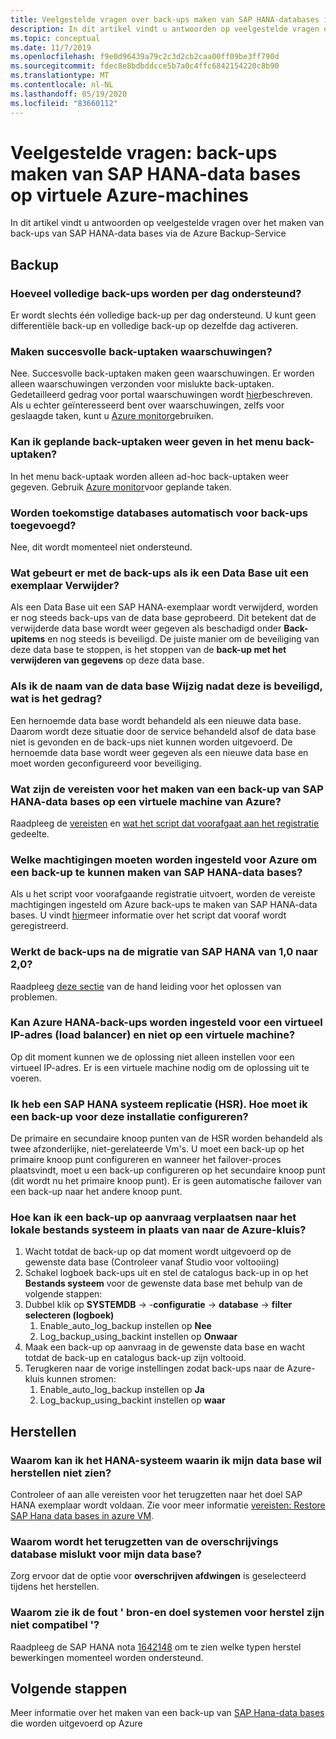 ```yaml
---
title: Veelgestelde vragen over back-ups maken van SAP HANA-databases in virtuele Azure-machines
description: In dit artikel vindt u antwoorden op veelgestelde vragen over het maken van back-ups van SAP HANA-data bases met behulp van de Azure Backup-service.
ms.topic: conceptual
ms.date: 11/7/2019
ms.openlocfilehash: f9e0d96439a79c2c3d2cb2caa00ff09be3ff790d
ms.sourcegitcommit: fdec8e8bdbddcce5b7a0c4ffc6842154220c8b90
ms.translationtype: MT
ms.contentlocale: nl-NL
ms.lasthandoff: 05/19/2020
ms.locfileid: "83660112"
---
```

# <a name="frequently-asked-questions--back-up-sap-hana-databases-on-azure-vms"></a>Veelgestelde vragen: back-ups maken van SAP HANA-data bases op virtuele Azure-machines

In dit artikel vindt u antwoorden op veelgestelde vragen over het maken van back-ups van SAP HANA-data bases via de Azure Backup-Service

## <a name="backup"></a>Backup

### <a name="how-many-full-backups-are-supported-per-day"></a>Hoeveel volledige back-ups worden per dag ondersteund?

Er wordt slechts één volledige back-up per dag ondersteund. U kunt geen differentiële back-up en volledige back-up op dezelfde dag activeren.

### <a name="do-successful-backup-jobs-create-alerts"></a>Maken succesvolle back-uptaken waarschuwingen?

Nee. Succesvolle back-uptaken maken geen waarschuwingen. Er worden alleen waarschuwingen verzonden voor mislukte back-uptaken. Gedetailleerd gedrag voor portal waarschuwingen wordt [hier](https://docs.microsoft.com/azure/backup/backup-azure-monitoring-built-in-monitor)beschreven. Als u echter geïnteresseerd bent over waarschuwingen, zelfs voor geslaagde taken, kunt u [Azure monitor](https://docs.microsoft.com/azure/backup/backup-azure-monitoring-use-azuremonitor)gebruiken.

### <a name="can-i-see-scheduled-backup-jobs-in-the-backup-jobs-menu"></a>Kan ik geplande back-uptaken weer geven in het menu back-uptaken?

In het menu back-uptaak worden alleen ad-hoc back-uptaken weer gegeven. Gebruik [Azure monitor](https://docs.microsoft.com/azure/backup/backup-azure-monitoring-use-azuremonitor)voor geplande taken.

### <a name="are-future-databases-automatically-added-for-backup"></a>Worden toekomstige databases automatisch voor back-ups toegevoegd?

Nee, dit wordt momenteel niet ondersteund.

### <a name="if-i-delete-a-database-from-an-instance-what-will-happen-to-the-backups"></a>Wat gebeurt er met de back-ups als ik een Data Base uit een exemplaar Verwijder?

Als een Data Base uit een SAP HANA-exemplaar wordt verwijderd, worden er nog steeds back-ups van de data base geprobeerd. Dit betekent dat de verwijderde data base wordt weer gegeven als beschadigd onder **Back-upitems** en nog steeds is beveiligd.
De juiste manier om de beveiliging van deze data base te stoppen, is het stoppen van de **back-up met het verwijderen van gegevens** op deze data base.

### <a name="if-i-change-the-name-of-the-database-after-it-has-been-protected-what-will-the-behavior-be"></a>Als ik de naam van de data base Wijzig nadat deze is beveiligd, wat is het gedrag?

Een hernoemde data base wordt behandeld als een nieuwe data base. Daarom wordt deze situatie door de service behandeld alsof de data base niet is gevonden en de back-ups niet kunnen worden uitgevoerd. De hernoemde data base wordt weer gegeven als een nieuwe data base en moet worden geconfigureerd voor beveiliging.

### <a name="what-are-the-prerequisites-to-back-up-sap-hana-databases-on-an-azure-vm"></a>Wat zijn de vereisten voor het maken van een back-up van SAP HANA-data bases op een virtuele machine van Azure?

Raadpleeg de [vereisten](tutorial-backup-sap-hana-db.md#prerequisites) en [wat het script dat voorafgaat aan het registratie](tutorial-backup-sap-hana-db.md#what-the-pre-registration-script-does) gedeelte.

### <a name="what-permissions-should-be-set-for-azure-to-be-able-to-back-up-sap-hana-databases"></a>Welke machtigingen moeten worden ingesteld voor Azure om een back-up te kunnen maken van SAP HANA-data bases?

Als u het script voor voorafgaande registratie uitvoert, worden de vereiste machtigingen ingesteld om Azure back-ups te maken van SAP HANA-data bases. U vindt [hier](tutorial-backup-sap-hana-db.md#what-the-pre-registration-script-does)meer informatie over het script dat vooraf wordt geregistreerd.

### <a name="will-backups-work-after-migrating-sap-hana-from-10-to-20"></a>Werkt de back-ups na de migratie van SAP HANA van 1,0 naar 2,0?

Raadpleeg [deze sectie](https://docs.microsoft.com/azure/backup/backup-azure-sap-hana-database-troubleshoot#upgrading-from-sap-hana-10-to-20) van de hand leiding voor het oplossen van problemen.

### <a name="can-azure-hana-backup-be-set-up-against-a-virtual-ip-load-balancer-and-not-a-virtual-machine"></a>Kan Azure HANA-back-ups worden ingesteld voor een virtueel IP-adres (load balancer) en niet op een virtuele machine?

Op dit moment kunnen we de oplossing niet alleen instellen voor een virtueel IP-adres. Er is een virtuele machine nodig om de oplossing uit te voeren.

### <a name="i-have-a-sap-hana-system-replication-hsr-how-should-i-configure-backup-for-this-setup"></a>Ik heb een SAP HANA systeem replicatie (HSR). Hoe moet ik een back-up voor deze installatie configureren?

De primaire en secundaire knoop punten van de HSR worden behandeld als twee afzonderlijke, niet-gerelateerde Vm's. U moet een back-up op het primaire knoop punt configureren en wanneer het failover-proces plaatsvindt, moet u een back-up configureren op het secundaire knoop punt (dit wordt nu het primaire knoop punt). Er is geen automatische failover van een back-up naar het andere knoop punt.

### <a name="how-can-i-move-an-on-demand-backup-to-the-local-file-system-instead-of-the-azure-vault"></a>Hoe kan ik een back-up op aanvraag verplaatsen naar het lokale bestands systeem in plaats van naar de Azure-kluis?

1. Wacht totdat de back-up op dat moment wordt uitgevoerd op de gewenste data base (Controleer vanaf Studio voor voltooiing)
1. Schakel logboek back-ups uit en stel de catalogus back-up in op het **Bestands systeem** voor de gewenste data base met behulp van de volgende stappen:
1. Dubbel klik op **SYSTEMDB**  ->  -**configuratie**  ->  **database**  ->  **filter selecteren (logboek)**
    1. Enable_auto_log_backup instellen op **Nee**
    1. Log_backup_using_backint instellen op **Onwaar**
1. Maak een back-up op aanvraag in de gewenste data base en wacht totdat de back-up en catalogus back-up zijn voltooid.
1. Terugkeren naar de vorige instellingen zodat back-ups naar de Azure-kluis kunnen stromen:
    1. Enable_auto_log_backup instellen op **Ja**
    1. Log_backup_using_backint instellen op **waar**

## <a name="restore"></a>Herstellen

### <a name="why-cant-i-see-the-hana-system-i-want-my-database-to-be-restored-to"></a>Waarom kan ik het HANA-systeem waarin ik mijn data base wil herstellen niet zien?

Controleer of aan alle vereisten voor het terugzetten naar het doel SAP HANA exemplaar wordt voldaan. Zie voor meer informatie [vereisten: Restore SAP Hana data bases in azure VM](https://docs.microsoft.com/azure/backup/sap-hana-db-restore#prerequisites).

### <a name="why-is-the-overwrite-db-restore-failing-for-my-database"></a>Waarom wordt het terugzetten van de overschrijvings database mislukt voor mijn data base?

Zorg ervoor dat de optie voor **overschrijven afdwingen** is geselecteerd tijdens het herstellen.

### <a name="why-do-i-see-the-source-and-target-systems-for-restore-are-incompatible-error"></a>Waarom zie ik de fout ' bron-en doel systemen voor herstel zijn niet compatibel '?

Raadpleeg de SAP HANA nota [1642148](https://launchpad.support.sap.com/#/notes/1642148) om te zien welke typen herstel bewerkingen momenteel worden ondersteund.

## <a name="next-steps"></a>Volgende stappen

Meer informatie over het maken van een back-up van [SAP Hana-data bases](https://docs.microsoft.com/azure/backup/backup-azure-sap-hana-database) die worden uitgevoerd op Azure
